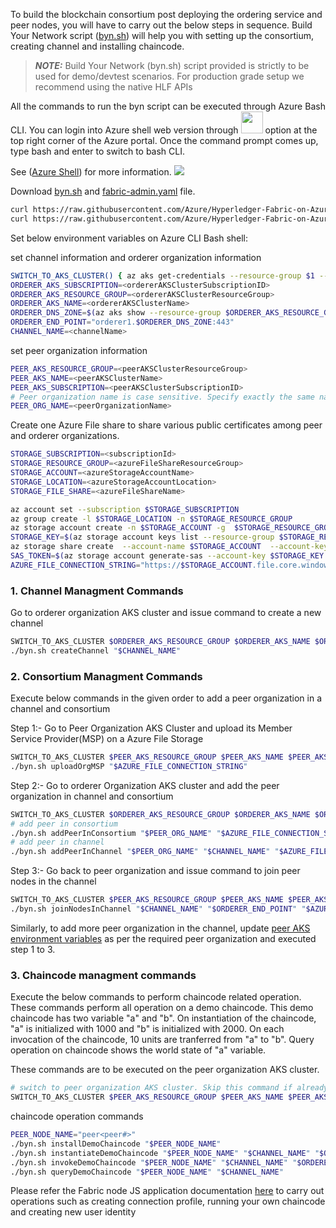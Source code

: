 To build the blockchain consortium post deploying the ordering service and peer nodes, you will have to carry out the below steps in sequence. Build Your Network script ([byn.sh](https://github.com/Azure/Hyperledger-Fabric-on-Azure-Kubernetes-Service/blob/master/consortiumScripts/byn.sh)) will help you with setting up the consortium, creating channel and installing chaincode.

> **_NOTE:_** Build Your Network (byn.sh) script provided is strictly to be used for demo/devtest scenarios. For production grade setup we recommend using the native HLF APIs


All the commands to run the byn script can be executed through Azure Bash CLI. You can login into Azure shell web version through <img src="https://github.com/Azure/Hyperledger-Fabric-on-Azure-Kubernetes-Service/blob/master/consortiumScripts/images/azureCLI_Icon.png" width="35" height="35" /> option at the top right corner of the Azure portal. Once the command prompt comes up, type bash and enter to switch to bash CLI.

See ([Azure Shell](https://docs.microsoft.com/en-us/azure/cloud-shell/overview)) for more information.
<img src="https://github.com/Azure/Hyperledger-Fabric-on-Azure-Kubernetes-Service/blob/master/consortiumScripts/images/azureCLI.PNG" />


Download [byn.sh](https://github.com/Azure/Hyperledger-Fabric-on-Azure-Kubernetes-Service/blob/master/consortiumScripts/byn.sh) and [fabric-admin.yaml](https://github.com/Azure/Hyperledger-Fabric-on-Azure-Kubernetes-Service/blob/master/consortiumScripts/deployments/fabric-admin.yaml) file.

```bash
curl https://raw.githubusercontent.com/Azure/Hyperledger-Fabric-on-Azure-Kubernetes-Service/master/consortiumScripts/byn.sh -o byn.sh; chmod 777 byn.sh
curl https://raw.githubusercontent.com/Azure/Hyperledger-Fabric-on-Azure-Kubernetes-Service/master/consortiumScripts/fabric-admin.yaml -o fabric-admin.yaml
```

Set below environment variables on Azure CLI Bash shell:

set channel information and orderer organization information
```bash
SWITCH_TO_AKS_CLUSTER() { az aks get-credentials --resource-group $1 --name $2 --subscription $3; }
ORDERER_AKS_SUBSCRIPTION=<ordererAKSClusterSubscriptionID>
ORDERER_AKS_RESOURCE_GROUP=<ordererAKSClusterResourceGroup>
ORDERER_AKS_NAME=<ordererAKSClusterName>
ORDERER_DNS_ZONE=$(az aks show --resource-group $ORDERER_AKS_RESOURCE_GROUP --name $ORDERER_AKS_NAME --subscription $ORDERER_AKS_SUBSCRIPTION -o json | jq .addonProfiles.httpApplicationRouting.config.HTTPApplicationRoutingZoneName | tr -d '"')
ORDERER_END_POINT="orderer1.$ORDERER_DNS_ZONE:443"
CHANNEL_NAME=<channelName>
```
<a name="peer-aks"></a>
set peer organization information
```bash
PEER_AKS_RESOURCE_GROUP=<peerAKSClusterResourceGroup>
PEER_AKS_NAME=<peerAKSClusterName>
PEER_AKS_SUBSCRIPTION=<peerAKSClusterSubscriptionID>
# Peer organization name is case sensitive. Specify exactly the same name, which was provided while creating the Peer AKS Cluster.
PEER_ORG_NAME=<peerOrganizationName>
````

Create one Azure File share to share various public certificates among peer and orderer organizations.
```bash
STORAGE_SUBSCRIPTION=<subscriptionId>
STORAGE_RESOURCE_GROUP=<azureFileShareResourceGroup>
STORAGE_ACCOUNT=<azureStorageAccountName>
STORAGE_LOCATION=<azureStorageAccountLocation>
STORAGE_FILE_SHARE=<azureFileShareName>

az account set --subscription $STORAGE_SUBSCRIPTION
az group create -l $STORAGE_LOCATION -n $STORAGE_RESOURCE_GROUP
az storage account create -n $STORAGE_ACCOUNT -g  $STORAGE_RESOURCE_GROUP -l $STORAGE_LOCATION --sku Standard_LRS
STORAGE_KEY=$(az storage account keys list --resource-group $STORAGE_RESOURCE_GROUP  --account-name $STORAGE_ACCOUNT --query "[0].value" | tr -d '"')
az storage share create  --account-name $STORAGE_ACCOUNT  --account-key $STORAGE_KEY  --name $STORAGE_FILE_SHARE
SAS_TOKEN=$(az storage account generate-sas --account-key $STORAGE_KEY --account-name $STORAGE_ACCOUNT --expiry 2020-01-01 --https-only --permissions lruw --resource-types sco --services f | tr -d '"')
AZURE_FILE_CONNECTION_STRING="https://$STORAGE_ACCOUNT.file.core.windows.net/$STORAGE_FILE_SHARE?$SAS_TOKEN"
```

### 1. Channel Managment Commands
Go to orderer organization AKS cluster and issue command to create a new channel

```bash
SWITCH_TO_AKS_CLUSTER $ORDERER_AKS_RESOURCE_GROUP $ORDERER_AKS_NAME $ORDERER_AKS_SUBSCRIPTION
./byn.sh createChannel "$CHANNEL_NAME"
```

### 2. Consortium Managment Commands
Execute below commands in the given order to add a peer organization in a channel and consortium

Step 1:- Go to Peer Organization AKS Cluster and upload its Member Service Provider(MSP) on a Azure File Storage
```bash
SWITCH_TO_AKS_CLUSTER $PEER_AKS_RESOURCE_GROUP $PEER_AKS_NAME $PEER_AKS_SUBSCRIPTION
./byn.sh uploadOrgMSP "$AZURE_FILE_CONNECTION_STRING"
```
  
Step 2:- Go to orderer Organization AKS cluster and add the peer organization in channel and consortium
```bash
SWITCH_TO_AKS_CLUSTER $ORDERER_AKS_RESOURCE_GROUP $ORDERER_AKS_NAME $ORDERER_AKS_SUBSCRIPTION
# add peer in consortium
./byn.sh addPeerInConsortium "$PEER_ORG_NAME" "$AZURE_FILE_CONNECTION_STRING"
# add peer in channel
./byn.sh addPeerInChannel "$PEER_ORG_NAME" "$CHANNEL_NAME" "$AZURE_FILE_CONNECTION_STRING"
```

Step 3:- Go back to peer organization and issue command to join peer nodes in the channel
```bash
SWITCH_TO_AKS_CLUSTER $PEER_AKS_RESOURCE_GROUP $PEER_AKS_NAME $PEER_AKS_SUBSCRIPTION
./byn.sh joinNodesInChannel "$CHANNEL_NAME" "$ORDERER_END_POINT" "$AZURE_FILE_CONNECTION_STRING"
```
Similarly, to add more peer organization in the channel, update [peer AKS environment variables](#peer-aks) as per the required peer organization and executed step 1 to 3.

### 3. Chaincode managment commands
Execute the below commands to perform chaincode related operation. These commands perform all operation on a demo chaincode. This demo chaincode has two variable "a" and "b". On instantiation of the chaincode, "a" is initialized with 1000 and "b" is initialized with 2000. On each invocation of the chaincode, 10 units are tranferred from "a" to "b". Query operation on chaincode shows the world state of "a" variable.

These commands are to be executed on the peer organization AKS cluster.

```bash
# switch to peer organization AKS cluster. Skip this command if already connected to the required Peer AKS Cluster
SWITCH_TO_AKS_CLUSTER $PEER_AKS_RESOURCE_GROUP $PEER_AKS_NAME $PEER_AKS_SUBSCRIPTION
```

chaincode operation commands
```bash
PEER_NODE_NAME="peer<peer#>"
./byn.sh installDemoChaincode "$PEER_NODE_NAME"
./byn.sh instantiateDemoChaincode "$PEER_NODE_NAME" "$CHANNEL_NAME" "$ORDERER_END_POINT" "$AZURE_FILE_CONNECTION_STRING"
./byn.sh invokeDemoChaincode "$PEER_NODE_NAME" "$CHANNEL_NAME" "$ORDERER_END_POINT" "$AZURE_FILE_CONNECTION_STRING"
./byn.sh queryDemoChaincode "$PEER_NODE_NAME" "$CHANNEL_NAME"
```
Please refer the Fabric node JS application documentation [here](https://github.com/ravastra/ARM-template-for-Hyperledger-Fabric-based-on-AKS/blob/master/application/README.md#fabric-nodejs-sdk-to-run-native-hlf-operations) to carry out operations such as creating connection profile, running your own chaincode and creating new user identity 
